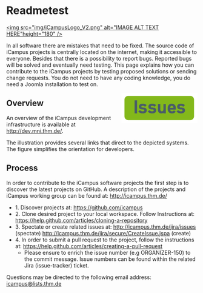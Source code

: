 # Readmetest

<a href="http://icampus.thm.de"><img src="img/iCampusLogo_V2.png" 
alt="IMAGE ALT TEXT HERE"height="180" /></a>

In all software there are mistakes that need to be fixed. The source
code of iCampus projects is centrally located on the internet, making it
accessible to everyone. Besides that there is a possibility to report
bugs. Reported bugs will be solved and eventually need testing. This
page explains how you can contribute to the iCampus projects by testing
proposed solutions or sending change requests. You do not need to have
any coding knowledge, you do need a Joomla installation to test on.
<div>
<a href="http://icampus.thm.de"><img src="img/issues_button.png" 
alt="IMAGE ALT TEXT HERE"height="80" align="right"/></a>
</div>

Overview
--------

An overview of the iCampus development infrastructure is available at
<http://dev.mni.thm.de/>.

The illustration provides several links that direct to the depicted
systems. The figure simplifies the orientation for developers.


Process
-------

In order to contribute to the iCampus software projects the first step
is to discover the latest projects on GitHub. A description of the
projects and iCampus working group can be found at:
<http://icampus.thm.de/>

-   1\. Discover projects at: <https://github.com/icampus>
-   2\. Clone desired project to your local workspace. Follow Instructions
    at: <https://help.github.com/articles/cloning-a-repository>
-   3\. Spectate or create related issues at:
    <http://icampus.thm.de/jira/issues> (spectate)
    <http://icampus.thm.de/jira/secure/CreateIssue.jspa> (create)
-   4\. In order to submit a pull request to the project, follow the
    instructions at:
    <https://help.github.com/articles/creating-a-pull-request>
    -   Please ensure to enrich the issue number (e.g ORGANIZER-150) to
        the commit message. Issue numbers can be found within the
        related Jira (issue-tracker) ticket.

Questions may be directed to the following email address:
icampus@lists.thm.de
